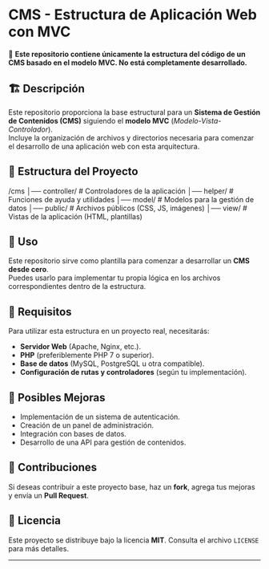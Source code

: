 # CMS - Estructura de Aplicación Web con MVC

📌 **Este repositorio contiene únicamente la estructura del código de un CMS basado en el modelo MVC. No está completamente desarrollado.**

## 🏗 Descripción

Este repositorio proporciona la base estructural para un **Sistema de Gestión de Contenidos (CMS)** siguiendo el **modelo MVC** (*Modelo-Vista-Controlador*).  
Incluye la organización de archivos y directorios necesaria para comenzar el desarrollo de una aplicación web con esta arquitectura.

## 📁 Estructura del Proyecto

/cms │── controller/ # Controladores de la aplicación │── helper/ # Funciones de ayuda y utilidades │── model/ # Modelos para la gestión de datos │── public/ # Archivos públicos (CSS, JS, imágenes) │── view/ # Vistas de la aplicación (HTML, plantillas)

## 🚀 Uso

Este repositorio sirve como plantilla para comenzar a desarrollar un **CMS desde cero**.  
Puedes usarlo para implementar tu propia lógica en los archivos correspondientes dentro de la estructura.

## 📌 Requisitos

Para utilizar esta estructura en un proyecto real, necesitarás:

- **Servidor Web** (Apache, Nginx, etc.).
- **PHP** (preferiblemente PHP 7 o superior).
- **Base de datos** (MySQL, PostgreSQL u otra compatible).
- **Configuración de rutas y controladores** (según tu implementación).

## 🔧 Posibles Mejoras

- Implementación de un sistema de autenticación.
- Creación de un panel de administración.
- Integración con bases de datos.
- Desarrollo de una API para gestión de contenidos.

## 🤝 Contribuciones

Si deseas contribuir a este proyecto base, haz un **fork**, agrega tus mejoras y envía un **Pull Request**.

## 📜 Licencia

Este proyecto se distribuye bajo la licencia **MIT**. Consulta el archivo `LICENSE` para más detalles.
****
